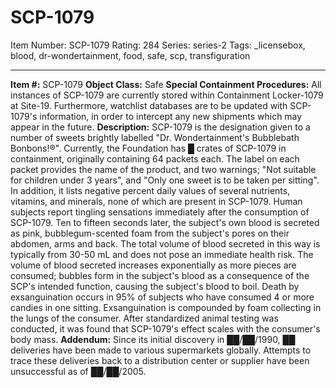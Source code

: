 # SCP-1079
Item Number: SCP-1079
Rating: 284
Series: series-2
Tags: _licensebox, blood, dr-wondertainment, food, safe, scp, transfiguration

---

**Item #:** SCP-1079
**Object Class:** Safe
**Special Containment Procedures:** All instances of SCP-1079 are currently stored within Containment Locker-1079 at Site-19. Furthermore, watchlist databases are to be updated with SCP-1079's information, in order to intercept any new shipments which may appear in the future.
**Description:** SCP-1079 is the designation given to a number of sweets brightly labelled "Dr. Wondertainment's Bubblebath Bonbons!®". Currently, the Foundation has █ crates of SCP-1079 in containment, originally containing 64 packets each. The label on each packet provides the name of the product, and two warnings; "Not suitable for children under 3 years", and "Only one sweet is to be taken per sitting". In addition, it lists negative percent daily values of several nutrients, vitamins, and minerals, none of which are present in SCP-1079.
Human subjects report tingling sensations immediately after the consumption of SCP-1079. Ten to fifteen seconds later, the subject's own blood is secreted as pink, bubblegum-scented foam from the subject's pores on their abdomen, arms and back. The total volume of blood secreted in this way is typically from 30-50 mL and does not pose an immediate health risk.
The volume of blood secreted increases exponentially as more pieces are consumed; bubbles form in the subject's blood as a consequence of the SCP's intended function, causing the subject's blood to boil. Death by exsanguination occurs in 95% of subjects who have consumed 4 or more candies in one sitting. Exsanguination is compounded by foam collecting in the lungs of the consumer. After standardized animal testing was conducted, it was found that SCP-1079's effect scales with the consumer's body mass.
**Addendum:** Since its initial discovery in ██/██/1990, ██ deliveries have been made to various supermarkets globally. Attempts to trace these deliveries back to a distribution center or supplier have been unsuccessful as of ██/██/2005.